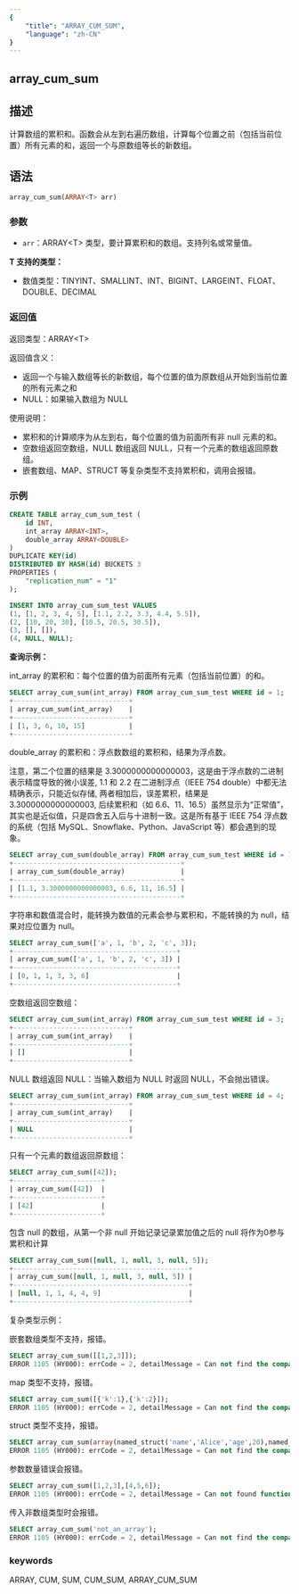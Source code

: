 ```yaml
---
{
    "title": "ARRAY_CUM_SUM",
    "language": "zh-CN"
}
---
```


## array_cum_sum

<version since="2.0.0">


</version>

## 描述

计算数组的累积和。函数会从左到右遍历数组，计算每个位置之前（包括当前位置）所有元素的和，返回一个与原数组等长的新数组。

## 语法

```sql
array_cum_sum(ARRAY<T> arr)
```

### 参数

- `arr`：ARRAY\<T> 类型，要计算累积和的数组。支持列名或常量值。

**T 支持的类型：**
  - 数值类型：TINYINT、SMALLINT、INT、BIGINT、LARGEINT、FLOAT、DOUBLE、DECIMAL

### 返回值

返回类型：ARRAY\<T>

返回值含义：

- 返回一个与输入数组等长的新数组，每个位置的值为原数组从开始到当前位置的所有元素之和
- NULL：如果输入数组为 NULL

使用说明：
- 累积和的计算顺序为从左到右，每个位置的值为前面所有非 null 元素的和。
- 空数组返回空数组，NULL 数组返回 NULL，只有一个元素的数组返回原数组。
- 嵌套数组、MAP、STRUCT 等复杂类型不支持累积和，调用会报错。

### 示例

```sql
CREATE TABLE array_cum_sum_test (
    id INT,
    int_array ARRAY<INT>,
    double_array ARRAY<DOUBLE>
)
DUPLICATE KEY(id)
DISTRIBUTED BY HASH(id) BUCKETS 3
PROPERTIES (
    "replication_num" = "1"
);

INSERT INTO array_cum_sum_test VALUES
(1, [1, 2, 3, 4, 5], [1.1, 2.2, 3.3, 4.4, 5.5]),
(2, [10, 20, 30], [10.5, 20.5, 30.5]),
(3, [], []),
(4, NULL, NULL);
```

**查询示例：**

int_array 的累积和：每个位置的值为前面所有元素（包括当前位置）的和。
```sql
SELECT array_cum_sum(int_array) FROM array_cum_sum_test WHERE id = 1;
+-----------------------------+
| array_cum_sum(int_array)    |
+-----------------------------+
| [1, 3, 6, 10, 15]           |
+-----------------------------+
```

double_array 的累积和：浮点数数组的累积和，结果为浮点数。

注意，第二个位置的结果是 3.3000000000000003，这是由于浮点数的二进制表示精度导致的微小误差, 1.1 和 2.2 在二进制浮点（IEEE 754 double）中都无法精确表示，只能近似存储, 两者相加后，误差累积，结果是 3.3000000000000003, 后续累积和（如 6.6、11、16.5）虽然显示为“正常值”，其实也是近似值，只是四舍五入后与十进制一致。这是所有基于 IEEE 754 浮点数的系统（包括 MySQL、Snowflake、Python、JavaScript 等）都会遇到的现象。
```sql
SELECT array_cum_sum(double_array) FROM array_cum_sum_test WHERE id = 1;
+------------------------------------------+
| array_cum_sum(double_array)              |
+------------------------------------------+
| [1.1, 3.3000000000000003, 6.6, 11, 16.5] |
+------------------------------------------+
```

字符串和数值混合时，能转换为数值的元素会参与累积和，不能转换的为 null，结果对应位置为 null。
```sql
SELECT array_cum_sum(['a', 1, 'b', 2, 'c', 3]);
+-----------------------------------------+
| array_cum_sum(['a', 1, 'b', 2, 'c', 3]) |
+-----------------------------------------+
| [0, 1, 1, 3, 3, 6]                      |
+-----------------------------------------+
```

空数组返回空数组：
```sql
SELECT array_cum_sum(int_array) FROM array_cum_sum_test WHERE id = 3;
+-----------------------------+
| array_cum_sum(int_array)    |
+-----------------------------+
| []                          |
+-----------------------------+
```

NULL 数组返回 NULL：当输入数组为 NULL 时返回 NULL，不会抛出错误。
```sql
SELECT array_cum_sum(int_array) FROM array_cum_sum_test WHERE id = 4;
+-----------------------------+
| array_cum_sum(int_array)    |
+-----------------------------+
| NULL                        |
+-----------------------------+
```

只有一个元素的数组返回原数组：
```sql
SELECT array_cum_sum([42]);
+----------------------+
| array_cum_sum([42])  |
+----------------------+
| [42]                 |
+----------------------+
```

包含 null 的数组，从第一个非 null 开始记录记录累加值之后的 null 将作为0参与累积和计算
```sql
SELECT array_cum_sum([null, 1, null, 3, null, 5]);
+--------------------------------------------+
| array_cum_sum([null, 1, null, 3, null, 5]) |
+--------------------------------------------+
| [null, 1, 1, 4, 4, 9]                      |
+--------------------------------------------+
```

复杂类型示例：

嵌套数组类型不支持，报错。
```sql
SELECT array_cum_sum([[1,2,3]]);
ERROR 1105 (HY000): errCode = 2, detailMessage = Can not find the compatibility function signature: array_cum_sum(ARRAY<ARRAY<TINYINT>>)
```

map 类型不支持，报错。
```sql
SELECT array_cum_sum([{'k':1},{'k':2}]);
ERROR 1105 (HY000): errCode = 2, detailMessage = Can not find the compatibility function signature: array_cum_sum(ARRAY<MAP<VARCHAR(1),TINYINT>>)
```

struct 类型不支持，报错。
```sql
SELECT array_cum_sum(array(named_struct('name','Alice','age',20),named_struct('name','Bob','age',30)));
ERROR 1105 (HY000): errCode = 2, detailMessage = Can not find the compatibility function signature: array_cum_sum(ARRAY<STRUCT<name:TEXT,age:TINYINT>>)
```

参数数量错误会报错。
```sql
SELECT array_cum_sum([1,2,3],[4,5,6]);
ERROR 1105 (HY000): errCode = 2, detailMessage = Can not found function 'array_cum_sum' which has 2 arity. Candidate functions are: [array_cum_sum(Expression)]
```

传入非数组类型时会报错。
```sql
SELECT array_cum_sum('not_an_array');
ERROR 1105 (HY000): errCode = 2, detailMessage = Can not find the compatibility function signature: array_cum_sum(VARCHAR(12))
```

### keywords

ARRAY, CUM, SUM, CUM_SUM, ARRAY_CUM_SUM 
